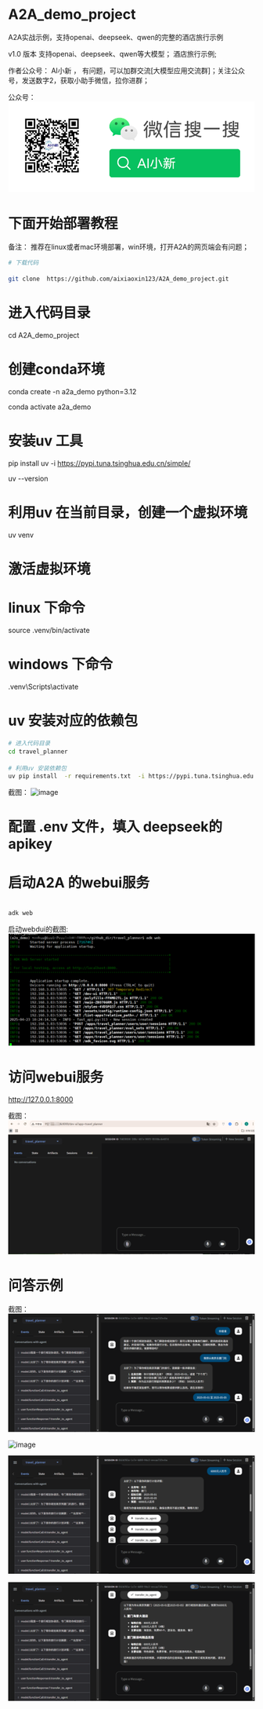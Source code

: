 # A2A_demo_project
A2A实战示例，支持openai、deepseek、qwen的完整的酒店旅行示例


v1.0 版本 
支持openai、deepseek、qwen等大模型；
酒店旅行示例;


作者公众号： AI小新  ， 有问题，可以加群交流[大模型应用交流群]；关注公众号，发送数字2，获取小助手微信，拉你进群；

公众号：
![image](images/aixiaoxin.png)




# 下面开始部署教程

备注： 推荐在linux或者mac环境部署，win环境，打开A2A的网页端会有问题；



```bash
# 下载代码

git clone  https://github.com/aixiaoxin123/A2A_demo_project.git

```



# 进入代码目录
cd A2A_demo_project




# 创建conda环境

conda create -n a2a_demo  python=3.12

conda activate a2a_demo


# 安装uv 工具
pip install uv  -i https://pypi.tuna.tsinghua.edu.cn/simple/

uv --version





# 利用uv 在当前目录，创建一个虚拟环境

uv venv

# 激活虚拟环境
# linux 下命令
source .venv/bin/activate

# windows 下命令
.venv\Scripts\activate




# uv 安装对应的依赖包
```bash
# 进入代码目录
cd travel_planner

# 利用uv 安装依赖包
uv pip install  -r requirements.txt  -i https://pypi.tuna.tsinghua.edu.cn/simple/ 


```



截图：
![image](images/安装环境的截图.jpg)



# 配置 .env 文件，填入 deepseek的apikey




# 启动A2A 的webui服务

```bash

adk web

```

启动webdui的截图:
![image](images/启动webdui的截图.png)



# 访问webui服务

http://127.0.0.1:8000


截图：
![image](images/webui首页截图.png)


# 问答示例

截图：
![image](images/问答示例截图.png)


![image](images/问答示例截图1.png)

![image](images/问答示例截图2.png)

![image](images/问答示例截图3.png)










